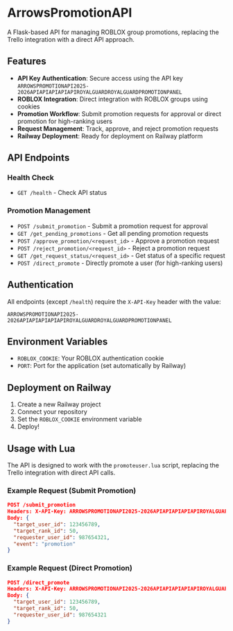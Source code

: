 # ArrowsPromotionAPI

A Flask-based API for managing ROBLOX group promotions, replacing the Trello integration with a direct API approach.

## Features

- **API Key Authentication**: Secure access using the API key `ARROWSPROMOTIONAPI2025-2026APIAPIAPIAPIAPIROYALGUARDROYALGUARDPROMOTIONPANEL`
- **ROBLOX Integration**: Direct integration with ROBLOX groups using cookies
- **Promotion Workflow**: Submit promotion requests for approval or direct promotion for high-ranking users
- **Request Management**: Track, approve, and reject promotion requests
- **Railway Deployment**: Ready for deployment on Railway platform

## API Endpoints

### Health Check
- `GET /health` - Check API status

### Promotion Management
- `POST /submit_promotion` - Submit a promotion request for approval
- `GET /get_pending_promotions` - Get all pending promotion requests
- `POST /approve_promotion/<request_id>` - Approve a promotion request
- `POST /reject_promotion/<request_id>` - Reject a promotion request
- `GET /get_request_status/<request_id>` - Get status of a specific request
- `POST /direct_promote` - Directly promote a user (for high-ranking users)

## Authentication

All endpoints (except `/health`) require the `X-API-Key` header with the value:
```
ARROWSPROMOTIONAPI2025-2026APIAPIAPIAPIAPIROYALGUARDROYALGUARDPROMOTIONPANEL
```

## Environment Variables

- `ROBLOX_COOKIE`: Your ROBLOX authentication cookie
- `PORT`: Port for the application (set automatically by Railway)

## Deployment on Railway

1. Create a new Railway project
2. Connect your repository
3. Set the `ROBLOX_COOKIE` environment variable
4. Deploy!

## Usage with Lua

The API is designed to work with the `promoteuser.lua` script, replacing the Trello integration with direct API calls.

### Example Request (Submit Promotion)
```json
POST /submit_promotion
Headers: X-API-Key: ARROWSPROMOTIONAPI2025-2026APIAPIAPIAPIAPIROYALGUARDROYALGUARDPROMOTIONPANEL
Body: {
  "target_user_id": 123456789,
  "target_rank_id": 50,
  "requester_user_id": 987654321,
  "event": "promotion"
}
```

### Example Request (Direct Promotion)
```json
POST /direct_promote
Headers: X-API-Key: ARROWSPROMOTIONAPI2025-2026APIAPIAPIAPIAPIROYALGUARDROYALGUARDPROMOTIONPANEL
Body: {
  "target_user_id": 123456789,
  "target_rank_id": 50,
  "requester_user_id": 987654321
}
```
